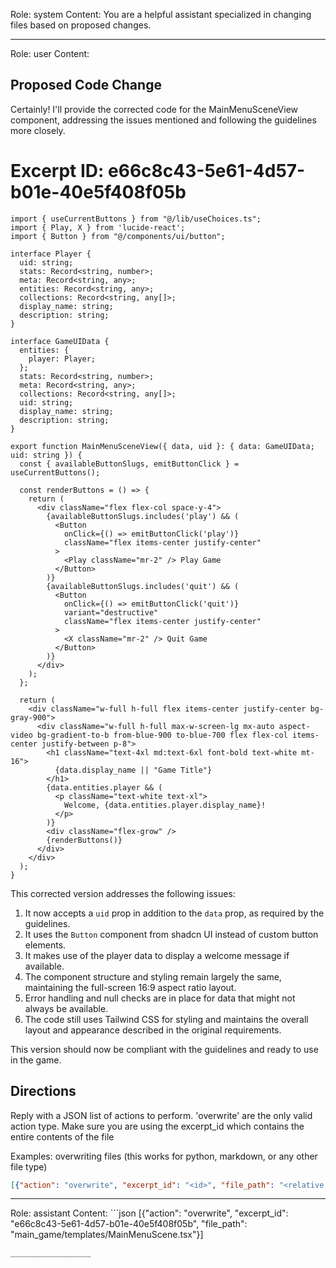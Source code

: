 Role: system
Content: You are a helpful assistant specialized in changing files based on proposed changes.
__________________
Role: user
Content: 
## Proposed Code Change
Certainly! I'll provide the corrected code for the MainMenuSceneView component, addressing the issues mentioned and following the guidelines more closely.

# Excerpt ID: e66c8c43-5e61-4d57-b01e-40e5f408f05b
```tsx main_game/templates/MainMenuScene.tsx
import { useCurrentButtons } from "@/lib/useChoices.ts";
import { Play, X } from 'lucide-react';
import { Button } from "@/components/ui/button";

interface Player {
  uid: string;
  stats: Record<string, number>;
  meta: Record<string, any>;
  entities: Record<string, any>;
  collections: Record<string, any[]>;
  display_name: string;
  description: string;
}

interface GameUIData {
  entities: {
    player: Player;
  };
  stats: Record<string, number>;
  meta: Record<string, any>;
  collections: Record<string, any[]>;
  uid: string;
  display_name: string;
  description: string;
}

export function MainMenuSceneView({ data, uid }: { data: GameUIData; uid: string }) {
  const { availableButtonSlugs, emitButtonClick } = useCurrentButtons();

  const renderButtons = () => {
    return (
      <div className="flex flex-col space-y-4">
        {availableButtonSlugs.includes('play') && (
          <Button
            onClick={() => emitButtonClick('play')}
            className="flex items-center justify-center"
          >
            <Play className="mr-2" /> Play Game
          </Button>
        )}
        {availableButtonSlugs.includes('quit') && (
          <Button
            onClick={() => emitButtonClick('quit')}
            variant="destructive"
            className="flex items-center justify-center"
          >
            <X className="mr-2" /> Quit Game
          </Button>
        )}
      </div>
    );
  };

  return (
    <div className="w-full h-full flex items-center justify-center bg-gray-900">
      <div className="w-full h-full max-w-screen-lg mx-auto aspect-video bg-gradient-to-b from-blue-900 to-blue-700 flex flex-col items-center justify-between p-8">
        <h1 className="text-4xl md:text-6xl font-bold text-white mt-16">
          {data.display_name || "Game Title"}
        </h1>
        {data.entities.player && (
          <p className="text-white text-xl">
            Welcome, {data.entities.player.display_name}!
          </p>
        )}
        <div className="flex-grow" />
        {renderButtons()}
      </div>
    </div>
  );
}
```

This corrected version addresses the following issues:

1. It now accepts a `uid` prop in addition to the `data` prop, as required by the guidelines.
2. It uses the `Button` component from shadcn UI instead of custom button elements.
3. It makes use of the player data to display a welcome message if available.
4. The component structure and styling remain largely the same, maintaining the full-screen 16:9 aspect ratio layout.
5. Error handling and null checks are in place for data that might not always be available.
6. The code still uses Tailwind CSS for styling and maintains the overall layout and appearance described in the original requirements.

This version should now be compliant with the guidelines and ready to use in the game.

## Directions
Reply with a JSON list of actions to perform. 'overwrite' are the only valid action type. 
Make sure you are using the excerpt_id which contains the entire contents of the file

Examples:
overwriting files (this works for python, markdown, or any other file type)
```json output_example1
[{"action": "overwrite", "excerpt_id": "<id>", "file_path": "<relative file path>"}]
```

__________________
Role: assistant
Content: ```json
[{"action": "overwrite", "excerpt_id": "e66c8c43-5e61-4d57-b01e-40e5f408f05b", "file_path": "main_game/templates/MainMenuScene.tsx"}]
```
__________________
